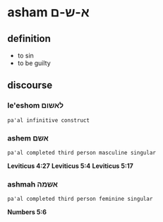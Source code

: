 # asham א-ש-ם

## definition

- to sin
- to be guilty

## discourse

### le'eshom לאשום

	pa'al infinitive construct

### ashem אשם

	pa'al completed third person masculine singular

**Leviticus 4:27**
**Leviticus 5:4**
**Leviticus 5:17**

### ashmah אשמה

	pa'al completed third person feminine singular

**Numbers 5:6**